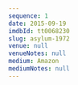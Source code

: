 ```yaml
---
sequence: 1
date: 2015-09-19
imdbId: tt0068230
slug: asylum-1972
venue: null
venueNotes: null
medium: Amazon
mediumNotes: null
---
```


